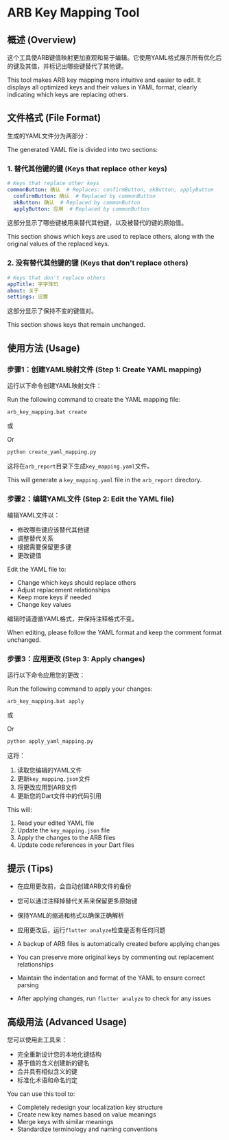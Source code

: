 # ARB Key Mapping Tool

## 概述 (Overview)

这个工具使ARB键值映射更加直观和易于编辑。它使用YAML格式展示所有优化后的键及其值，并标记出哪些键替代了其他键。

This tool makes ARB key mapping more intuitive and easier to edit. It displays all optimized keys and their values in YAML format, clearly indicating which keys are replacing others.

## 文件格式 (File Format)

生成的YAML文件分为两部分：

The generated YAML file is divided into two sections:

### 1. 替代其他键的键 (Keys that replace other keys)

```yaml
# Keys that replace other keys
commonButton: 确认  # Replaces: confirmButton, okButton, applyButton
  confirmButton: 确认  # Replaced by commonButton
  okButton: 确认  # Replaced by commonButton
  applyButton: 应用  # Replaced by commonButton
```

这部分显示了哪些键被用来替代其他键，以及被替代的键的原始值。

This section shows which keys are used to replace others, along with the original values of the replaced keys.

### 2. 没有替代其他键的键 (Keys that don't replace others)

```yaml
# Keys that don't replace others
appTitle: 字字珠玑
about: 关于
settings: 设置
```

这部分显示了保持不变的键值对。

This section shows keys that remain unchanged.

## 使用方法 (Usage)

### 步骤1：创建YAML映射文件 (Step 1: Create YAML mapping)

运行以下命令创建YAML映射文件：

Run the following command to create the YAML mapping file:

```batch
arb_key_mapping.bat create
```

或

Or

```python
python create_yaml_mapping.py
```

这将在`arb_report`目录下生成`key_mapping.yaml`文件。

This will generate a `key_mapping.yaml` file in the `arb_report` directory.

### 步骤2：编辑YAML文件 (Step 2: Edit the YAML file)

编辑YAML文件以：

- 修改哪些键应该替代其他键
- 调整替代关系
- 根据需要保留更多键
- 更改键值

Edit the YAML file to:

- Change which keys should replace others
- Adjust replacement relationships
- Keep more keys if needed
- Change key values

编辑时请遵循YAML格式，并保持注释格式不变。

When editing, please follow the YAML format and keep the comment format unchanged.

### 步骤3：应用更改 (Step 3: Apply changes)

运行以下命令应用您的更改：

Run the following command to apply your changes:

```batch
arb_key_mapping.bat apply
```

或

Or

```python
python apply_yaml_mapping.py
```

这将：

1. 读取您编辑的YAML文件
2. 更新`key_mapping.json`文件
3. 将更改应用到ARB文件
4. 更新您的Dart文件中的代码引用

This will:

1. Read your edited YAML file
2. Update the `key_mapping.json` file
3. Apply the changes to the ARB files
4. Update code references in your Dart files

## 提示 (Tips)

- 在应用更改前，会自动创建ARB文件的备份
- 您可以通过注释掉替代关系来保留更多原始键
- 保持YAML的缩进和格式以确保正确解析
- 应用更改后，运行`flutter analyze`检查是否有任何问题

- A backup of ARB files is automatically created before applying changes
- You can preserve more original keys by commenting out replacement relationships
- Maintain the indentation and format of the YAML to ensure correct parsing
- After applying changes, run `flutter analyze` to check for any issues

## 高级用法 (Advanced Usage)

您可以使用此工具来：

- 完全重新设计您的本地化键结构
- 基于值的含义创建新的键名
- 合并具有相似含义的键
- 标准化术语和命名约定

You can use this tool to:

- Completely redesign your localization key structure
- Create new key names based on value meanings
- Merge keys with similar meanings
- Standardize terminology and naming conventions
